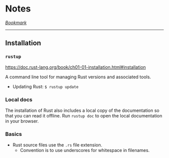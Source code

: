 # Notes

*[Bookmark](https://doc.rust-lang.org/book/ch00-00-introduction.html)*

---

## Installation

### `rustup`

https://doc.rust-lang.org/book/ch01-01-installation.html#installation

A command line tool for managing Rust versions and associated tools.

- Updating Rust:  `$ rustup update`

### Local docs

The installation of Rust also includes a local copy of the documentation so that you can read it offline. Run `rustup doc` to open the local documentation in your browser.

### Basics

- Rust source files use the `.rs` file extension.
  - Convention is to use underscores for whitespace in filenames.
